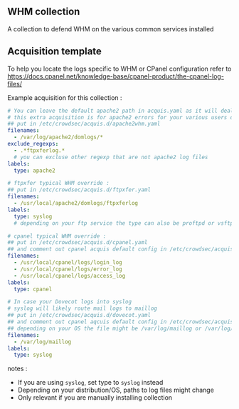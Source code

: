 ## WHM collection

A collection to defend WHM on the various common services installed

## Acquisition template

To help you locate the logs specific to WHM or CPanel configuration refer to https://docs.cpanel.net/knowledge-base/cpanel-product/the-cpanel-log-files/

Example acquisition for this collection :


```yaml
# You can leave the default apache2 path in acquis.yaml as it will deal with your server logs
# this extra acquisition is for apache2 errors for your various users domains 
## put in /etc/crowdsec/acquis.d/apache2whm.yaml 
filenames: 
  - /var/log/apache2/domlogs/*
exclude_regexps:
  - .*ftpxferlog.*
  # you can excluse other regexp that are not apache2 log files
labels:
  type: apache2
```

```yaml
# ftpxfer typical WHM override : 
## put in /etc/crowdsec/acquis.d/ftpxfer.yaml 
filenames: 
  - /usr/local/apache2/domlogs/ftpxferlog
labels:
  type: syslog
  # depending on your ftp service the type can also be proftpd or vsftpd
```

```yaml
# cpanel typical WHM override : 
## put in /etc/crowdsec/acquis.d/cpanel.yaml 
## and comment out cpanel acquis default config in /etc/crowdsec/acquis.yaml if necessary
filenames: 
  - /usr/local/cpanel/logs/login_log
  - /usr/local/cpanel/logs/error_log
  - /usr/local/cpanel/logs/access_log
labels:
  type: cpanel
```

```yaml
# In case your Dovecot logs into syslog
# syslog will likely route mail logs to maillog
## put in /etc/crowdsec/acquis.d/dovecot.yaml 
## and comment out cpanel aqcuis default config in /etc/crowdsec/acquis.yaml if necessary
## depending on your OS the file might be /var/log/maillog or /var/log/mail.log
filenames: 
  - /var/log/maillog
labels:
  type: syslog
```

notes :
 -  If you are using `syslog`, set type to `syslog` instead
 -  Depending on your distribution/OS, paths to log files might change
 -  Only relevant if you are manually installing collection
